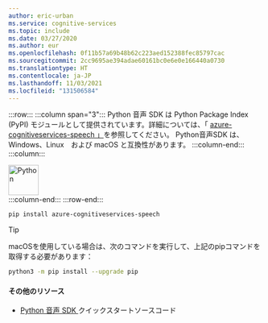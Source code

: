 ```yaml
---
author: eric-urban
ms.service: cognitive-services
ms.topic: include
ms.date: 03/27/2020
ms.author: eur
ms.openlocfilehash: 0f11b57a69b48b62c223aed152388fec85797cac
ms.sourcegitcommit: 2cc9695ae394adae60161bc0e6e0e166440a0730
ms.translationtype: HT
ms.contentlocale: ja-JP
ms.lasthandoff: 11/03/2021
ms.locfileid: "131506584"
---
```

:::row:::
    :::column span="3":::
        Python 音声 SDK は Python Package Index (PyPI) モジュールとして提供されています。詳細については、「 <a href="https://pypi.org/project/azure-cognitiveservices-speech/" target="_blank">azure-cognitiveservices-speech 」</a>を参照してください。 Python音声SDK は、Windows、Linux　および macOS と互換性があります。
    :::column-end:::
    :::column:::
        <br>
        <div class="icon is-large">
            <img alt="Python" src="https://docs.microsoft.com/media/logos/logo_python.svg" width="60px">
        </div>
    :::column-end:::
:::row-end:::

```Bash
pip install azure-cognitiveservices-speech
```

> [!TIP]
> macOSを使用している場合は、次のコマンドを実行して、上記のpipコマンドを取得する必要があります：
> ```Bash
> python3 -m pip install --upgrade pip
> ```

#### <a name="additional-resources"></a>その他のリソース

- <a href="https://github.com/Azure-Samples/cognitive-services-speech-sdk/tree/master/quickstart/python" target="_blank">Python 音声 SDK </a> クイックスタートソースコード
